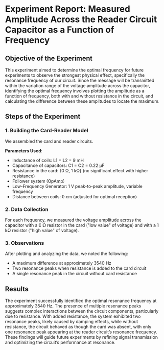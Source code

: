 <h1>Experiment Report: Measured Amplitude Across the Reader Circuit Capacitor as a Function of Frequency</h1>

<h2>Objective of the Experiment</h2>
<p>
  This experiment aimed to determine the optimal frequency for future experiments to observe the strongest physical effect, specifically the resonance frequency of our circuit. Since the message will be transmitted within the variation range of the voltage amplitude across the capacitor, identifying the optimal frequency involves plotting the amplitude as a function of frequency, both with and without resistance in the circuit, and calculating the difference between these amplitudes to locate the maximum.
</p>

<h2>Steps of the Experiment</h2>

<h3>1. Building the Card-Reader Model</h3>
<p>
    We assembled the card and reader circuits.
</p>
<p>
<strong>Parameters Used:</strong>
</p>
<ul>
    <li>Inductance of coils: L1 = L2 = 9 mH</li>
    <li>Capacitance of capacitors: C1 = C2 = 0.22 µF</li>
    <li>Resistance in the card: {0 Ω, 1 kΩ} (no significant effect with higher resistance)</li>
    <li>Follower system (OpAmp)</li>
    <li>Low-Frequency Generator: 1 V peak-to-peak amplitude, variable frequency</li>
    <li>Distance between coils: 0 cm (adjusted for optimal reception)</li>
</ul>

<h3>2. Data Collection</h3>
<p>
    For each frequency, we measured the voltage amplitude across the capacitor with a 0 Ω resistor in the card ("low value" of voltage) and with a 1 kΩ resistor ("high value" of voltage).
</p>

<h3>3. Observations</h3>
<p>
    After plotting and analyzing the data, we noted the following:
</p>
<ul>
  <li>A maximum difference at approximately 3540 Hz</li>
  <li>Two resonance peaks when resistance is added to the card circuit</li>
  <li>A single resonance peak in the circuit without card resistance</li>
</ul>

<h2>Results</h2>
<p>
  The experiment successfully identified the optimal resonance frequency at approximately 3540 Hz. The presence of multiple resonance peaks suggests complex interactions between the circuit components, particularly due to resistance. With added resistance, the system exhibited two resonance peaks, likely caused by damping effects, while without resistance, the circuit behaved as though the card was absent, with only one resonance peak appearing at the reader circuit’s resonance frequency. These findings will guide future experiments by refining signal transmission and optimizing the circuit’s performance at resonance.
</p>
